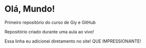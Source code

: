# Olá, Mundo!
 Primeiro repositório do curso de Giy e GitHub


Repositório criado durante uma aula ao vivo!

Essa linha eu adicionei diretamento  no site! QUE IMPRESSIONANTE!

